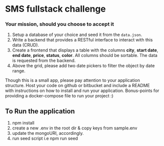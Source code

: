 # SMS fullstack challenge

### Your mission, should you choose to accept it

1. Setup a database of your choice and seed it from the `data.json`.
2. Write a backend that provides a RESTful interface to interact with this data
(CRUD).
3. Create a frontend that displays a table with the columns
**city**, **start date**, **end date**, **price**, **status**, **color**.
All columns should be sortable. The data is requested from the backend.
4. Above the grid, please add two date pickers to filter the object by date
range.

Though this is a small app, please pay attention to your application structure.
Host your code on github or bitbucket and include a README with instructions on
how to install and run your application. Bonus-points for providing a
docker-compose file to run your project :)


## To Run the application
1. npm install
2. create a new .env in the root dir & copy keys from sample.env
3. update the mongoURI, accordingly.
4. run seed script i.e npm run seed